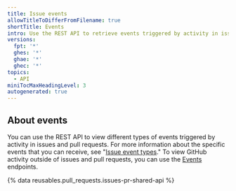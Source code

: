 ```yaml
---
title: Issue events
allowTitleToDifferFromFilename: true
shortTitle: Events
intro: Use the REST API to retrieve events triggered by activity in issues and pull requests.
versions:
  fpt: '*'
  ghes: '*'
  ghae: '*'
  ghec: '*'
topics:
  - API
miniTocMaxHeadingLevel: 3
autogenerated: true
---
```


## About events

You can use the REST API to view different types of events triggered by activity in issues and pull requests. For more information about the specific events that you can receive, see "[Issue event types](/developers/webhooks-and-events/issue-event-types)." To view GitHub activity outside of issues and pull requests, you can use the [Events](/developers/webhooks-and-events/github-event-types) endpoints.

{% data reusables.pull_requests.issues-pr-shared-api %}


<!-- Content after this section is automatically generated -->
